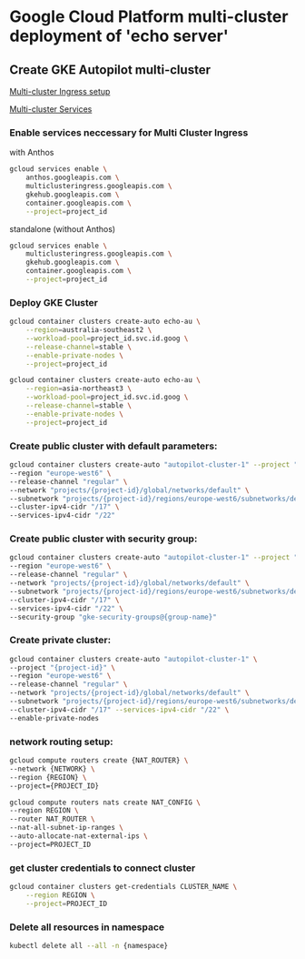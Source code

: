 # Google Cloud Platform multi-cluster deployment of 'echo server'

## Create GKE Autopilot multi-cluster

[Multi-cluster Ingress setup](https://cloud.google.com/kubernetes-engine/docs/how-to/multi-cluster-ingress-setup)

[Multi-cluster Services](https://cloud.google.com/kubernetes-engine/docs/concepts/multi-cluster-services)

### Enable services neccessary for Multi Cluster Ingress

with Anthos

```sh
gcloud services enable \
    anthos.googleapis.com \
    multiclusteringress.googleapis.com \
    gkehub.googleapis.com \
    container.googleapis.com \
    --project=project_id
```

standalone (without Anthos)

```sh
gcloud services enable \
    multiclusteringress.googleapis.com \
    gkehub.googleapis.com \
    container.googleapis.com \
    --project=project_id
```

### Deploy GKE Cluster

```sh
gcloud container clusters create-auto echo-au \
    --region=australia-southeast2 \
    --workload-pool=project_id.svc.id.goog \
    --release-channel=stable \
    --enable-private-nodes \
    --project=project_id

gcloud container clusters create-auto echo-au \
    --region=asia-northeast3 \
    --workload-pool=project_id.svc.id.goog \
    --release-channel=stable \
    --enable-private-nodes \
    --project=project_id
```

### Create public cluster with default parameters:

```sh
gcloud container clusters create-auto "autopilot-cluster-1" --project "{project-id}" \
--region "europe-west6" \
--release-channel "regular" \
--network "projects/{project-id}/global/networks/default" \
--subnetwork "projects/{project-id}/regions/europe-west6/subnetworks/default" \
--cluster-ipv4-cidr "/17" \
--services-ipv4-cidr "/22"
```

### Create public cluster with security group:

```sh
gcloud container clusters create-auto "autopilot-cluster-1" --project "{project-id}" \
--region "europe-west6" \
--release-channel "regular" \
--network "projects/{project-id}/global/networks/default" \
--subnetwork "projects/{project-id}/regions/europe-west6/subnetworks/default" \
--cluster-ipv4-cidr "/17" \
--services-ipv4-cidr "/22" \
--security-group "gke-security-groups@{group-name}"
```

### Create private cluster:

```sh
gcloud container clusters create-auto "autopilot-cluster-1" \
--project "{project-id}" \
--region "europe-west6" \
--release-channel "regular" \
--network "projects/{project-id}/global/networks/default" \
--subnetwork "projects/{project-id}/regions/europe-west6/subnetworks/default" \
--cluster-ipv4-cidr "/17" --services-ipv4-cidr "/22" \
--enable-private-nodes
```

### network routing setup:

```sh
gcloud compute routers create {NAT_ROUTER} \
--network {NETWORK} \
--region {REGION} \
--project={PROJECT_ID}

gcloud compute routers nats create NAT_CONFIG \
--region REGION \
--router NAT_ROUTER \
--nat-all-subnet-ip-ranges \
--auto-allocate-nat-external-ips \
--project=PROJECT_ID
```

### get cluster credentials to connect cluster

```sh
gcloud container clusters get-credentials CLUSTER_NAME \
    --region REGION \
    --project=PROJECT_ID
```

### Delete all resources in namespace

```sh
kubectl delete all --all -n {namespace}
```
